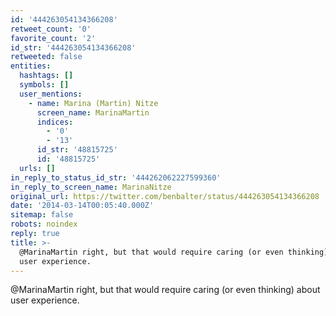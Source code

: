 ```yaml
---
id: '444263054134366208'
retweet_count: '0'
favorite_count: '2'
id_str: '444263054134366208'
retweeted: false
entities:
  hashtags: []
  symbols: []
  user_mentions:
    - name: Marina (Martin) Nitze
      screen_name: MarinaMartin
      indices:
        - '0'
        - '13'
      id_str: '48815725'
      id: '48815725'
  urls: []
in_reply_to_status_id_str: '444262062227599360'
in_reply_to_screen_name: MarinaNitze
original_url: https://twitter.com/benbalter/status/444263054134366208
date: '2014-03-14T00:05:40.000Z'
sitemap: false
robots: noindex
reply: true
title: >-
  @MarinaMartin right, but that would require caring (or even thinking) about
  user experience.
---
```


@MarinaMartin right, but that would require caring (or even thinking) about user experience.
